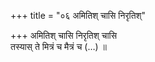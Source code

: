 +++
title = "०६ अमितिश् चासि निरृतिश्"

+++
अमितिश् चासि निरृतिश् चासि  
तस्यास् ते मित्रं च मैत्रं च (…) ॥